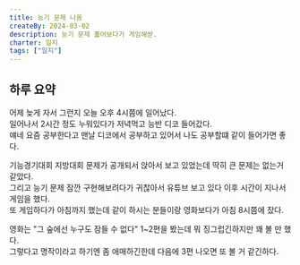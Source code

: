 ```yaml
---
title: 능기 문제 나옴
createBy: 2024-03-02
description: 능기 문제 훓어보다가 게임해싿.
charter: 일지
tags: ["일지"]
---
```


## 하루 요약

어제 늦게 자서 그런지 오늘 오후 4시쯤에 일어났다.  
일어나서 2시간 정도 누워있다가 저녁먹고 능반 디코 들어갔다.  
얘네 요즘 공부한다고 맨날 디코에서 공부하고 있어서 나도 공부할떄 같이 들어가면 좋다.

기능경기대회 지방대회 문제가 공개되서 앉아서 보고 있었는데 딱히 큰 문제는 없는거 같았다.  
그리고 능기 문제 잠깐 구현해보려다가 귀찮아서 유튜브 보고 있다 이후 시간이 지나서 게임을 했다.  
또 게임하다가 아침까지 했는데 같이 하시는 분들이랑 영화보다가 아침 8시쯤에 잤다.

영화는 "그 숲에선 누구도 잠들 수 없다" 1~2편을 봤는데 뭐 징그럽긴하지만 꽤 볼 만 했다.  
그렇다고 명작이라고 하기엔 좀 애매하긴한데 다음에 3편 나오면 또 볼 거 같긴하다.
